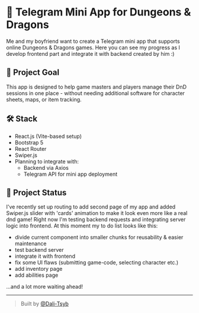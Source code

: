 # 🧙 Telegram Mini App for Dungeons & Dragons

Me and my boyfriend want to create a Telegram mini app that supports online Dungeons & Dragons games. Here you can see my progress as I develop frontend part and integrate it with backend created by him :)

## 🎯 Project Goal

This app is designed to help game masters and players manage their DnD sessions in one place - without needing additional software for character sheets, maps, or item tracking.

## 🛠️ Stack

- React.js (Vite-based setup)
- Bootstrap 5
- React Router
- Swiper.js
- Planning to integrate with:
  - Backend via Axios
  - Telegram API for mini app deployment

## 🚧 Project Status

I've recently set up routing to add second page of my app and added Swiper.js slider with 'cards' animation to make it look even more like a real dnd game! Right now I'm testing backend requests and integrating server logic into frontend. At this moment my to do list looks like this:
- divide current component into smaller chunks for reusability & easier maintenance
- test backend server
- integrate it with frontend
- fix some UI flaws (submitting game-code, selecting character etc.)
- add inventory page
- add abilities page

...and a lot more waiting ahead!

---

> Built by [@Dali-Tsyb](https://github.com/Dali-Tsyb)
